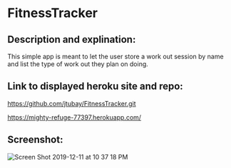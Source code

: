 # FitnessTracker



## Description and explination:
This simple app is meant to let the user store a work out session by name and list the type of work out they plan on doing.

## Link to displayed heroku site and repo:
https://github.com/jtubay/FitnessTracker.git

https://mighty-refuge-77397.herokuapp.com/



## Screenshot: 

![Screen Shot 2019-12-11 at 10 37 18 PM](https://user-images.githubusercontent.com/54481806/70680805-48fd7200-1c67-11ea-8785-bad2444e502a.png)
